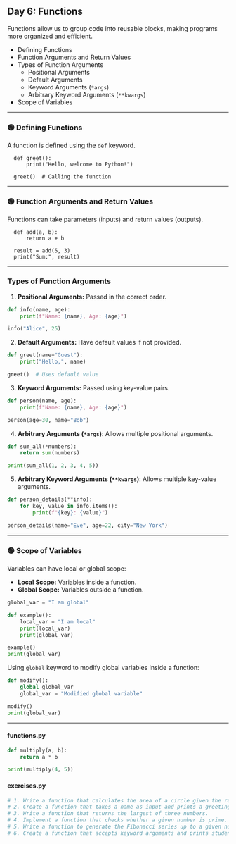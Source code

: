 ## Day 6: Functions
Functions allow us to group code into reusable blocks, making programs more organized and efficient.
- Defining Functions
- Function Arguments and Return Values
- Types of Function Arguments
  - Positional Arguments
  - Default Arguments
  - Keyword Arguments (`*args`)
  - Arbitrary Keyword Arguments (`**kwargs`)
- Scope of Variables
***
### 🟢 Defining Functions
A function is defined using the `def` keyword.

      def greet():
          print("Hello, welcome to Python!")
      
      greet()  # Calling the function
***
### 🟢 Function Arguments and Return Values
Functions can take parameters (inputs) and return values (outputs).

      def add(a, b):
          return a + b
      
      result = add(5, 3)
      print("Sum:", result)
***
### Types of Function Arguments

1. **Positional Arguments:** Passed in the correct order.

```python
def info(name, age):
    print(f"Name: {name}, Age: {age}")

info("Alice", 25)
```

2. **Default Arguments:** Have default values if not provided.

```python
def greet(name="Guest"):
    print("Hello,", name)

greet()  # Uses default value
```

3. **Keyword Arguments:** Passed using key-value pairs.

```python
def person(name, age):
    print(f"Name: {name}, Age: {age}")

person(age=30, name="Bob")
```

4. **Arbitrary Arguments (`*args`)**: Allows multiple positional arguments.

```python
def sum_all(*numbers):
    return sum(numbers)

print(sum_all(1, 2, 3, 4, 5))
```

5. **Arbitrary Keyword Arguments (`**kwargs`)**: Allows multiple key-value arguments.

```python
def person_details(**info):
    for key, value in info.items():
        print(f"{key}: {value}")

person_details(name="Eve", age=22, city="New York")
```
***
### 🟢 Scope of Variables
Variables can have local or global scope:

- **Local Scope:** Variables inside a function.
- **Global Scope:** Variables outside a function.

```python
global_var = "I am global"

def example():
    local_var = "I am local"
    print(local_var)
    print(global_var)

example()
print(global_var)
```

Using `global` keyword to modify global variables inside a function:

```python
def modify():
    global global_var
    global_var = "Modified global variable"

modify()
print(global_var)
```

---

#### functions.py
```python
def multiply(a, b):
    return a * b

print(multiply(4, 5))
```

#### exercises.py
```python
# 1. Write a function that calculates the area of a circle given the radius.
# 2. Create a function that takes a name as input and prints a greeting.
# 3. Write a function that returns the largest of three numbers.
# 4. Implement a function that checks whether a given number is prime.
# 5. Write a function to generate the Fibonacci series up to a given number.
# 6. Create a function that accepts keyword arguments and prints student details.
```
